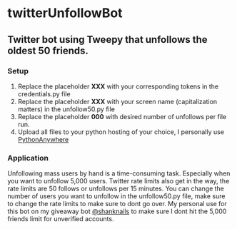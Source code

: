 # twitterUnfollowBot

## Twitter bot using Tweepy that unfollows the oldest 50 friends.

### Setup
1. Replace the placeholder **XXX** with your corresponding tokens in the credentials.py file
2. Replace the placeholder **XXX** with your screen name (capitalization matters) in the unfollow50.py file
3. Replace the placeholder **000** with desired number of unfollows per file run.
4. Upload all files to your python hosting of your choice, I personally use [PythonAnywhere](https://www.pythonanywhere.com/)

### Application
Unfollowing mass users by hand is a time-consuming task. Especially when you want to unfollow 5,000 users. Twitter rate limits also get in the way, the rate limits are 50 follows or unfollows per 15 minutes. You can change the number of users you want to unfollow in the unfollow50.py file, make sure to change the rate limits to make sure to dont go over. My personal use for this bot on my giveaway bot [@shanknails](https://twitter.com/shanknails) to make sure I dont hit the 5,000 friends limit for unverified accounts.
